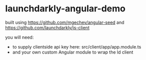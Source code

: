 # launchdarkly-angular-demo

built using https://github.com/mgechev/angular-seed and https://github.com/launchdarkly/js-client

you will need:
- to supply clientside api key here: src/client/app/app.module.ts
- and your own custom Angular module to wrap the ld client
